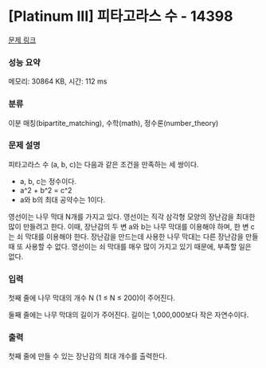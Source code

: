 # [Platinum III] 피타고라스 수 - 14398 

[문제 링크](https://www.acmicpc.net/problem/14398) 

### 성능 요약

메모리: 30864 KB, 시간: 112 ms

### 분류

이분 매칭(bipartite_matching), 수학(math), 정수론(number_theory)

### 문제 설명

<p>피타고라스 수 (a, b, c)는 다음과 같은 조건을 만족하는 세 쌍이다.</p>

<ul>
	<li>a, b, c는 정수이다.</li>
	<li>a^2 + b^2 = c^2</li>
	<li>a와 b의 최대 공약수는 1이다.</li>
</ul>

<p>영선이는 나무 막대 N개를 가지고 있다. 영선이는 직각 삼각형 모양의 장난감을 최대한 많이 만들려고 한다. 이때, 장난감의 두 변 a와 b는 나무 막대를 이용해야 하며, 한 변 c는 쇠 막대를 이용해야 한다. 장난감을 만드는데 사용한 나무 막대는 다른 장난감을 만들 때 또 사용할 수 없다. 영선이는 쇠 막대를 매우 많이 가지고 있기 때문에, 부족할 일은 없다.</p>

### 입력 

 <p>첫째 줄에 나무 막대의 개수 N (1 ≤ N ≤ 200)이 주어진다.</p>

<p>둘째 줄에는 나무 막대의 길이가 주어진다. 길이는 1,000,000보다 작은 자연수이다.</p>

### 출력 

 <p>첫째 줄에 만들 수 있는 장난감의 최대 개수를 출력한다.</p>


